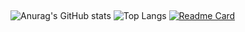 ## 

![Anurag's GitHub stats](https://github-readme-stats.vercel.app/api?username=ProjectCrytos&theme=dark&show_icons=true)
![Top Langs](https://github-readme-stats.vercel.app/api/top-langs/?username=ProjectCrytos&layout=compact&theme=dark)
[![Readme Card](https://github-readme-stats.vercel.app/api/pin/?username=ProjectCrytos&theme=dark&repo=ProjectCrytos)](https://github.com/anuraghazra/github-readme-stats)

